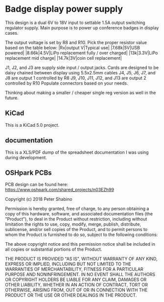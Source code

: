 # Badge display power supply
This design is a dual 6V to 18V input to settable 1.5A output switching regulator supply. 
Main purpose is to power up conference badges in display cases.  

The output voltage is set by R8 and R10. Pick the proper resistor value based on the table below:
|Rx|output V|Typical use|
|7.68k|5V|USB powered|
|8.66k|4.5V|LiPo replacement fully / over charged|
|13k|3.3V|LiPo replacement mid charge|
|14.7k|3V|coin cell replacement|

J1, J2, and J3 are supply side input / output jacks. Cards are designed to be daisy chained between display using 5.5x2.5mm cables
J4, J5, J6, J7, and J8 are output 1 controlled by R8
J9, J10, J11, J12, and J13 are output 2 controlled by R10
Populate connectors based on your needs. 

Thinking about making a smaller / cheaper single reg version as well in the future. 

## KiCad
This is a KiCad 5.0 project. 

## documentation
This is a XLS/PDF dump of the spreadsheet documentation I was using during development. 

## OSHpark PCBs
PCB design can be found here:
https://www.oshpark.com/shared_projects/n03EZh99


Copyright (c) 2018 Peter Shabino

Permission is hereby granted, free of charge, to any person obtaining a copy of this hardware, software, and associated documentation files 
(the "Product"), to deal in the Product without restriction, including without limitation the rights to use, copy, modify, merge, publish, 
distribute, sublicense, and/or sell copies of the Product, and to permit persons to whom the Product is furnished to do so, subject to the 
following conditions:

The above copyright notice and this permission notice shall be included in all copies or substantial portions of the Product.

THE PRODUCT IS PROVIDED "AS IS", WITHOUT WARRANTY OF ANY KIND, EXPRESS OR IMPLIED, INCLUDING BUT NOT LIMITED TO THE WARRANTIES OF 
MERCHANTABILITY, FITNESS FOR A PARTICULAR PURPOSE AND NONINFRINGEMENT. IN NO EVENT SHALL THE AUTHORS OR COPYRIGHT HOLDERS BE LIABLE 
FOR ANY CLAIM, DAMAGES OR OTHER LIABILITY, WHETHER IN AN ACTION OF CONTRACT, TORT OR OTHERWISE, ARISING FROM, OUT OF OR IN CONNECTION 
WITH THE PRODUCT OR THE USE OR OTHER DEALINGS IN THE PRODUCT.
